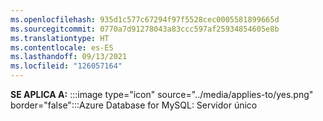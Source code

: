 ```yaml
---
ms.openlocfilehash: 935d1c577c67294f97f5528cec0005581899665d
ms.sourcegitcommit: 0770a7d91278043a83ccc597af25934854605e8b
ms.translationtype: HT
ms.contentlocale: es-ES
ms.lasthandoff: 09/13/2021
ms.locfileid: "126057164"
---
```

**SE APLICA A:** :::image type="icon" source="../media/applies-to/yes.png" border="false":::Azure Database for MySQL: Servidor único  